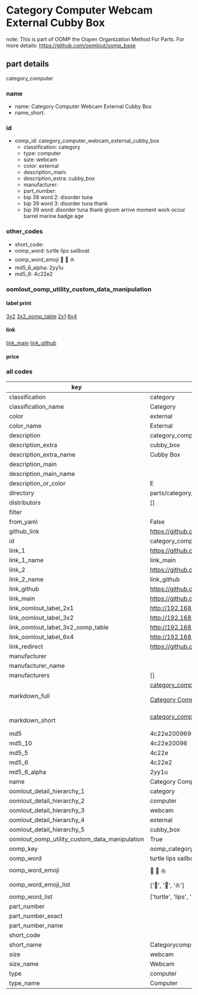 # Category Computer Webcam External Cubby Box  

note: This is part of OOMP the Oopen Organization Method For Parts. For more details: https://github.com/oomlout/oomp_base

##  part details
  



category_computer



### name
* name: Category Computer Webcam External Cubby Box
* name_short: 
### id
* oomp_id: category_computer_webcam_external_cubby_box
  * classification: category
  * type: computer
  * size: webcam
  * color: external
  * description_main: 
  * description_extra: cubby_box
  * manufacturer: 
  * part_number: 
  * bip 39 word 2: disorder tuna
  * bip 39 word 3: disorder tuna thank
  * bip 39 word: disorder tuna thank gloom arrive moment work occur barrel marine badge age

### other_codes
* short_code: 
* oomp_word: turtle lips sailboat
* oomp_word_emoji :turtle: :lips: :sailboat:
* md5_6_alpha: 2yy1u
* md5_6: 4c22e2






### oomlout_oomp_utility_custom_data_manipulation
#### label print
[3x2](http://192.168.1.245:1112/?label=oomp%202yy1u)
[3x2_oomp_table](http://192.168.1.108:1112/?label=oomp%202yy1u)
[2x1](http://192.168.1.242:1112/?label=oomp%202yy1u)
[6x4](http://192.168.1.55:1112/?label=oomp%202yy1u)    

#### link

[link_main](https://github.com/oomlout/oomlout_oomp_version_1_messy/tree/main/parts/category_computer_webcam_external_cubby_box) [link_github](https://github.com/oomlout/oomlout_oomp_version_1_messy/tree/main/parts/category_computer_webcam_external_cubby_box)                             

#### price







### all codes 
| key | value |  
| --- | --- |  
| classification | category |  
| classification_name | Category |  
| color | external |  
| color_name | External |  
| description | category_computer |  
| description_extra | cubby_box |  
| description_extra_name | Cubby Box |  
| description_main |  |  
| description_main_name |  |  
| description_or_color | E  |  
| directory | parts/category_computer_webcam_external_cubby_box |  
| distributors | [] |  
| filter |  |  
| from_yaml | False |  
| github_link | https://github.com/oomlout/oomlout_oomp_part_src/tree/main/parts/category_computer_webcam_external_cubby_box |  
| id | category_computer_webcam_external_cubby_box |  
| link_1 | https://github.com/oomlout/oomlout_oomp_version_1_messy/tree/main/parts/category_computer_webcam_external_cubby_box |  
| link_1_name | link_main |  
| link_2 | https://github.com/oomlout/oomlout_oomp_version_1_messy/tree/main/parts/category_computer_webcam_external_cubby_box |  
| link_2_name | link_github |  
| link_github | https://github.com/oomlout/oomlout_oomp_version_1_messy/tree/main/parts/category_computer_webcam_external_cubby_box |  
| link_main | https://github.com/oomlout/oomlout_oomp_version_1_messy/tree/main/parts/category_computer_webcam_external_cubby_box |  
| link_oomlout_label_2x1 | http://192.168.1.242:1112/?label=oomp%202yy1u |  
| link_oomlout_label_3x2 | http://192.168.1.245:1112/?label=oomp%202yy1u |  
| link_oomlout_label_3x2_oomp_table | http://192.168.1.108:1112/?label=oomp%202yy1u |  
| link_oomlout_label_6x4 | http://192.168.1.55:1112/?label=oomp%202yy1u |  
| link_redirect | https://github.com/oomlout/oomlout_oomp_version_1_messy/tree/main/parts/category_computer_webcam_external_cubby_box |  
| manufacturer |  |  
| manufacturer_name |  |  
| manufacturers | [] |  
| markdown_full | [category_computer_webcam_external_cubby_box](none)<br>[](none)<br>[Category Computer Webcam External Cubby Box](none)<br><br> |  
| markdown_short | [category_computer_webcam_external_cubby_box](none)<br><br> |  
| md5 | 4c22e2009698dfb23b864637bfba99fb |  
| md5_10 | 4c22e20096 |  
| md5_5 | 4c22e |  
| md5_6 | 4c22e2 |  
| md5_6_alpha | 2yy1u |  
| name | Category Computer Webcam External Cubby Box |  
| oomlout_detail_hierarchy_1 | category |  
| oomlout_detail_hierarchy_2 | computer |  
| oomlout_detail_hierarchy_3 | webcam |  
| oomlout_detail_hierarchy_4 | external |  
| oomlout_detail_hierarchy_5 | cubby_box |  
| oomlout_oomp_utility_custom_data_manipulation | True |  
| oomp_key | oomp_category_computer_webcam_external_cubby_box |  
| oomp_word | turtle lips sailboat |  
| oomp_word_emoji | :turtle: :lips: :sailboat: |  
| oomp_word_emoji_list | [':turtle:', ':lips:', ':sailboat:'] |  
| oomp_word_list | ['turtle', 'lips', 'sailboat'] |  
| part_number |  |  
| part_number_exact |  |  
| part_number_name |  |  
| short_code |  |  
| short_name | Categorycomputer |  
| size | webcam |  
| size_name | Webcam |  
| type | computer |  
| type_name | Computer |  

